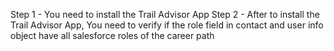 Step 1 - You need to install the Trail Advisor App
Step 2 - After to install the Trail Advisor App, You need to verify if the role field in contact and user info object have all salesforce roles of the career path